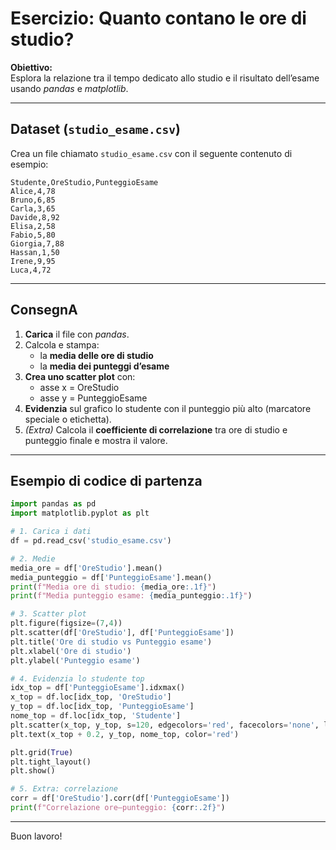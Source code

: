 
# Esercizio: Quanto contano le ore di studio?

**Obiettivo:**  
Esplora la relazione tra il tempo dedicato allo studio e il risultato dell’esame usando *pandas* e *matplotlib*.

---

## Dataset (`studio_esame.csv`)

Crea un file chiamato `studio_esame.csv` con il seguente contenuto di esempio:

```csv
Studente,OreStudio,PunteggioEsame
Alice,4,78
Bruno,6,85
Carla,3,65
Davide,8,92
Elisa,2,58
Fabio,5,80
Giorgia,7,88
Hassan,1,50
Irene,9,95
Luca,4,72
```

---

## ConsegnA

1. **Carica** il file con *pandas*.  
2. Calcola e stampa:  
   - la **media delle ore di studio**  
   - la **media dei punteggi d’esame**  
3. **Crea uno scatter plot** con:  
   - asse x = OreStudio  
   - asse y = PunteggioEsame  
4. **Evidenzia** sul grafico lo studente con il punteggio più alto (marcatore speciale o etichetta).  
5. *(Extra)* Calcola il **coefficiente di correlazione** tra ore di studio e punteggio finale e mostra il valore.

---

## Esempio di codice di partenza

```python
import pandas as pd
import matplotlib.pyplot as plt

# 1. Carica i dati
df = pd.read_csv('studio_esame.csv')

# 2. Medie
media_ore = df['OreStudio'].mean()
media_punteggio = df['PunteggioEsame'].mean()
print(f"Media ore di studio: {media_ore:.1f}")
print(f"Media punteggio esame: {media_punteggio:.1f}")

# 3. Scatter plot
plt.figure(figsize=(7,4))
plt.scatter(df['OreStudio'], df['PunteggioEsame'])
plt.title('Ore di studio vs Punteggio esame')
plt.xlabel('Ore di studio')
plt.ylabel('Punteggio esame')

# 4. Evidenzia lo studente top
idx_top = df['PunteggioEsame'].idxmax()
x_top = df.loc[idx_top, 'OreStudio']
y_top = df.loc[idx_top, 'PunteggioEsame']
nome_top = df.loc[idx_top, 'Studente']
plt.scatter(x_top, y_top, s=120, edgecolors='red', facecolors='none', linewidths=2)
plt.text(x_top + 0.2, y_top, nome_top, color='red')

plt.grid(True)
plt.tight_layout()
plt.show()

# 5. Extra: correlazione
corr = df['OreStudio'].corr(df['PunteggioEsame'])
print(f"Correlazione ore–punteggio: {corr:.2f}")
```

---

Buon lavoro!
